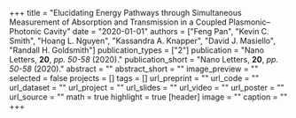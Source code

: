 +++
title = "Elucidating Energy Pathways through Simultaneous Measurement of Absorption and Transmission in a Coupled Plasmonic–Photonic Cavity"
date = "2020-01-01"
authors = ["Feng Pan", "Kevin C. Smith", "Hoang L. Nguyen", "Kassandra A. Knapper", "David J. Masiello", "Randall H. Goldsmith"]
publication_types = ["2"]
publication = "Nano Letters, **20**, _pp. 50-58_ (2020)."
publication_short = "Nano Letters, **20**, _pp. 50-58_ (2020)."
abstract = ""
abstract_short = ""
image_preview = ""
selected = false
projects = []
tags = []
url_preprint = ""
url_code = ""
url_dataset = ""
url_project = ""
url_slides = ""
url_video = ""
url_poster = ""
url_source = ""
math = true
highlight = true
[header]
image = ""
caption = ""
+++
